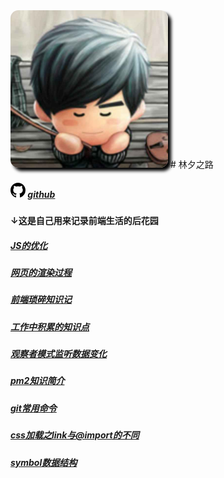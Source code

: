 <img src="images/linxizhilu.jpg" alt="头像" title="林夕之路" style="max-width:50%;border-radius:5%;box-shadow:5px 5px 5px black;"/>
# 林夕之路

##### <svg aria-hidden="true" class="octicon octicon-mark-github" height="24" version="1.1" viewBox="0 0 16 16" width="24"><path fill-rule="evenodd" d="M8 0C3.58 0 0 3.58 0 8c0 3.54 2.29 6.53 5.47 7.59.4.07.55-.17.55-.38 0-.19-.01-.82-.01-1.49-2.01.37-2.53-.49-2.69-.94-.09-.23-.48-.94-.82-1.13-.28-.15-.68-.52-.01-.53.63-.01 1.08.58 1.23.82.72 1.21 1.87.87 2.33.66.07-.52.28-.87.51-1.07-1.78-.2-3.64-.89-3.64-3.95 0-.87.31-1.59.82-2.15-.08-.2-.36-1.02.08-2.12 0 0 .67-.21 2.2.82.64-.18 1.32-.27 2-.27.68 0 1.36.09 2 .27 1.53-1.04 2.2-.82 2.2-.82.44 1.1.16 1.92.08 2.12.51.56.82 1.27.82 2.15 0 3.07-1.87 3.75-3.65 3.95.29.25.54.73.54 1.48 0 1.07-.01 1.93-.01 2.2 0 .21.15.46.55.38A8.013 8.013 0 0 0 16 8c0-4.42-3.58-8-8-8z"></path></svg> [github](https://github.com/linxizhilu/blog "去关注")
#### ↓这是自己用来记录前端生活的后花园

##### [JS的优化](md/optimizing-javscript-exection.md 'optimizing-javscript-exection')
##### [网页的渲染过程](md/course-about-html-to-render.md 'course-about-html-to-render')
##### [前端琐碎知识记](md/simple-frontend-knowledges.md 'simple-frontend-knowledges')
##### [工作中积累的知识点](md/mix-info.md 'mix-info')
##### [观察者模式监听数据变化](md/observe-to-listen-model-change.md 'observe-to-listen-model-change')
##### [pm2知识简介](md/pm2-info.md 'pm2-info')
##### [git常用命令](md/git-command.md 'git-command')
##### [css加载之link与@import的不同](md/css-different-between-link-and-import.md 'css-different-between-link-and-import')
##### [symbol数据结构](md/symbol.md 'symbol')
